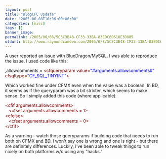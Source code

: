 ```yaml
---
layout: post
title: "BlogCFC Update"
date: "2005-06-08T10:06:00+06:00"
categories: [misc]
tags: []
banner_image: 
permalink: /2005/06/08/5C3C3B48-CF33-33BA-83EDC6D618E3D885
oldurl: http://www.raymondcamden.com/2005/6/8/5C3C3B48-CF33-33BA-83EDC6D618E3D885
---
```


A user reported an issue with BlueDragon/MySQL. I was able to reproduce the issue. I used code like this:

<div class="code">,allowcomments = <FONT COLOR=MAROON>&lt;cfqueryparam value=<FONT COLOR=BLUE>"#arguments.allowcomments#"</FONT> cfsqltype=<FONT COLOR=BLUE>"CF_SQL_TINYINT"</FONT>&gt;</FONT></div>

Which worked fine under CFMX even when the value was a boolean. In BD, it seems as if the queryparam was a bit stricter, which seems to make sense. So I simply added this code (where applicable):

<div class="code"><FONT COLOR=MAROON>&lt;cfif arguments.allowcomments&gt;</FONT><br>
&nbsp;&nbsp;&nbsp;<FONT COLOR=MAROON>&lt;cfset arguments.allowcomments = 1&gt;</FONT><br>
<FONT COLOR=MAROON>&lt;cfelse&gt;</FONT><br>
&nbsp;&nbsp;&nbsp;<FONT COLOR=MAROON>&lt;cfset arguments.allowcomments = 0&gt;</FONT><br>
<FONT COLOR=MAROON>&lt;/cfif&gt;</FONT></div>

As a warning - watch those queryparams if building code that needs to run both on CFMX and BD. I won't say one is wrong and one is right - but there are definitely differences. Luckily, I've been able to tweak things to run nicely on both platforms w/o using any "hacks."